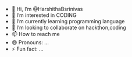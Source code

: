 - 👋 Hi, I’m @HarshithaBsrinivas
- 👀 I’m interested in CODING
- 🌱 I’m currently learning programming language
- 💞️ I’m looking to collaborate on hackthon,coding
- 📫 How to reach me 
- 😄 Pronouns: ...
- ⚡ Fun fact: ...

<!---
HarshithaBsrinivas/HarshithaBsrinivas is a ✨ special ✨ repository because its `README.md` (this file) appears on your GitHub profile.
You can click the Preview link to take a look at your changes.
--->
